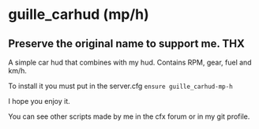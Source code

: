 # guille_carhud (mp/h)

## Preserve the original name to support me. THX

A simple car hud that combines with my hud. Contains RPM, gear, fuel and km/h.

To install it you must put in the server.cfg `ensure guille_carhud-mp-h`

I hope you enjoy it.

You can see other scripts made by me in the cfx forum or in my git profile.
